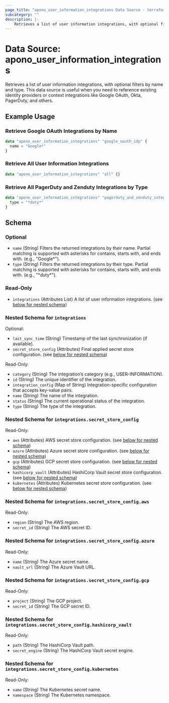 ```yaml
---
page_title: "apono_user_information_integrations Data Source - terraform-provider-apono"
subcategory: ""
description: |-
    Retrieves a list of user information integrations, with optional filters by name and type. This data source is useful when you need to reference existing identity providers or context integrations like Google OAuth, Okta, PagerDuty, and others.
---
```


# Data Source: apono_user_information_integrations

Retrieves a list of user information integrations, with optional filters by name and type. This data source is useful when you need to reference existing identity providers or context integrations like Google OAuth, Okta, PagerDuty, and others.

## Example Usage

### Retrieve Google OAuth Integrations by Name

```terraform
data "apono_user_information_integrations" "google_oauth_idp" {
  name = "Google*"
}
```

### Retrieve All User Information Integrations

```terraform
data "apono_user_information_integrations" "all" {}
```

### Retrieve All PagerDuty and Zenduty Integrations by Type

```terraform
data "apono_user_information_integrations" "pagerduty_and_zenduty_integrations" {
  type = "*duty*"
}
```

<!-- schema generated by tfplugindocs -->
## Schema

### Optional

- `name` (String) Filters the returned integrations by their name. Partial matching is supported with asterisks for contains, starts with, and ends with. (e.g., "Google\*").
- `type` (String) Filters the returned integrations by their type. Partial matching is supported with asterisks for contains, starts with, and ends with. (e.g., "\*duty\*").

### Read-Only

- `integrations` (Attributes List) A list of user information integrations. (see [below for nested schema](#nestedatt--integrations))

<a id="nestedatt--integrations"></a>
### Nested Schema for `integrations`

Optional:

- `last_sync_time` (String) Timestamp of the last synchronization (if available).
- `secret_store_config` (Attributes) Final applied secret store configuration. (see [below for nested schema](#nestedatt--integrations--secret_store_config))

Read-Only:

- `category` (String) The integration’s category (e.g., USER-INFORMATION).
- `id` (String) The unique identifier of the integration.
- `integration_config` (Map of String) Integration-specific configuration that accepts key-value pairs.
- `name` (String) The name of the integration.
- `status` (String) The current operational status of the integration.
- `type` (String) The type of the integration.

<a id="nestedatt--integrations--secret_store_config"></a>
### Nested Schema for `integrations.secret_store_config`

Read-Only:

- `aws` (Attributes) AWS secret store configuration. (see [below for nested schema](#nestedatt--integrations--secret_store_config--aws))
- `azure` (Attributes) Azure secret store configuration. (see [below for nested schema](#nestedatt--integrations--secret_store_config--azure))
- `gcp` (Attributes) GCP secret store configuration. (see [below for nested schema](#nestedatt--integrations--secret_store_config--gcp))
- `hashicorp_vault` (Attributes) HashiCorp Vault secret store configuration. (see [below for nested schema](#nestedatt--integrations--secret_store_config--hashicorp_vault))
- `kubernetes` (Attributes) Kubernetes secret store configuration. (see [below for nested schema](#nestedatt--integrations--secret_store_config--kubernetes))

<a id="nestedatt--integrations--secret_store_config--aws"></a>
### Nested Schema for `integrations.secret_store_config.aws`

Read-Only:

- `region` (String) The AWS region.
- `secret_id` (String) The AWS secret ID.


<a id="nestedatt--integrations--secret_store_config--azure"></a>
### Nested Schema for `integrations.secret_store_config.azure`

Read-Only:

- `name` (String) The Azure secret name.
- `vault_url` (String) The Azure Vault URL.


<a id="nestedatt--integrations--secret_store_config--gcp"></a>
### Nested Schema for `integrations.secret_store_config.gcp`

Read-Only:

- `project` (String) The GCP project.
- `secret_id` (String) The GCP secret ID.


<a id="nestedatt--integrations--secret_store_config--hashicorp_vault"></a>
### Nested Schema for `integrations.secret_store_config.hashicorp_vault`

Read-Only:

- `path` (String) The HashiCorp Vault path.
- `secret_engine` (String) The HashiCorp Vault secret engine.


<a id="nestedatt--integrations--secret_store_config--kubernetes"></a>
### Nested Schema for `integrations.secret_store_config.kubernetes`

Read-Only:

- `name` (String) The Kubernetes secret name.
- `namespace` (String) The Kubernetes namespace.
